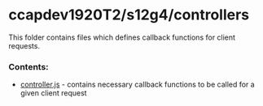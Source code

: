 # ccapdev1920T2/s12g4/controllers

This folder contains files which defines callback functions for client requests.

### Contents:
- [controller.js](https://github.com/ccapdev1920T2/s12g4/blob/master/controllers/controller.js) - contains necessary callback functions to be called for a given client request 